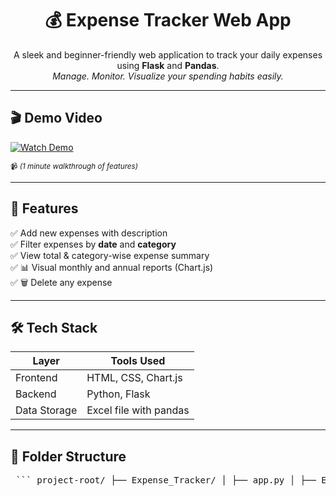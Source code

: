 <h1 align="center">💰 Expense Tracker Web App</h1>

<p align="center">
  A sleek and beginner-friendly web application to track your daily expenses using <b>Flask</b> and <b>Pandas</b>.<br>
  <i>Manage. Monitor. Visualize your spending habits easily.</i>
</p>

---

## 🎬 Demo Video


[![Watch Demo](https://img.youtube.com/vi/VIDEO_ID/0.jpg)]([https://github.com/username/repo-name/assets/username/file_id](https://github.com/23451-12-34/Expense_Tracker/blob/main/Expense_Tracker_App/Screen%20Recording%202025-06-29%20155435.mp4))




<sup>📹 *(1 minute walkthrough of features)*</sup>

---

## 🚀 Features

✅ Add new expenses with description  
✅ Filter expenses by **date** and **category**  
✅ View total & category-wise expense summary  
✅ 📊 Visual monthly and annual reports (Chart.js)  
✅ 🗑️ Delete any expense

---

## 🛠️ Tech Stack

| Layer       | Tools Used                  |
|-------------|-----------------------------|
| Frontend    | HTML, CSS, Chart.js         |
| Backend     | Python, Flask               |
| Data Storage| Excel file with pandas      |

---

## 📁 Folder Structure
<pre> ``` project-root/ ├── Expense_Tracker/ │ ├── app.py │ ├── Expense_tracker.xlsx │ ├── media/ │ │ └── video.mp4 # ✅ Your demo video │ ├── templates/ │ │ ├── add_expense.html │ │ ├── expense_list.html │ │ ├── home.html │ │ └── report.html │ ├── static/ # (optional: CSS, images) │ └── README.md ``` </pre>

